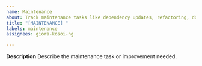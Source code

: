 ```yaml
---
name: Maintenance
about: Track maintenance tasks like dependency updates, refactoring, documentation, or technical debt
title: "[MAINTENANCE] "
labels: maintenance
assignees: giora-kosoi-ng

---
```


**Description**
Describe the maintenance task or improvement needed.
